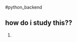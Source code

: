 #python_backend

<h2>how do i study this??</h2>
<ol>
  <li><a href="https://www.youtube.com/watch?v=jBzwzrDvZ18>lecture</a></li>
</ol>
